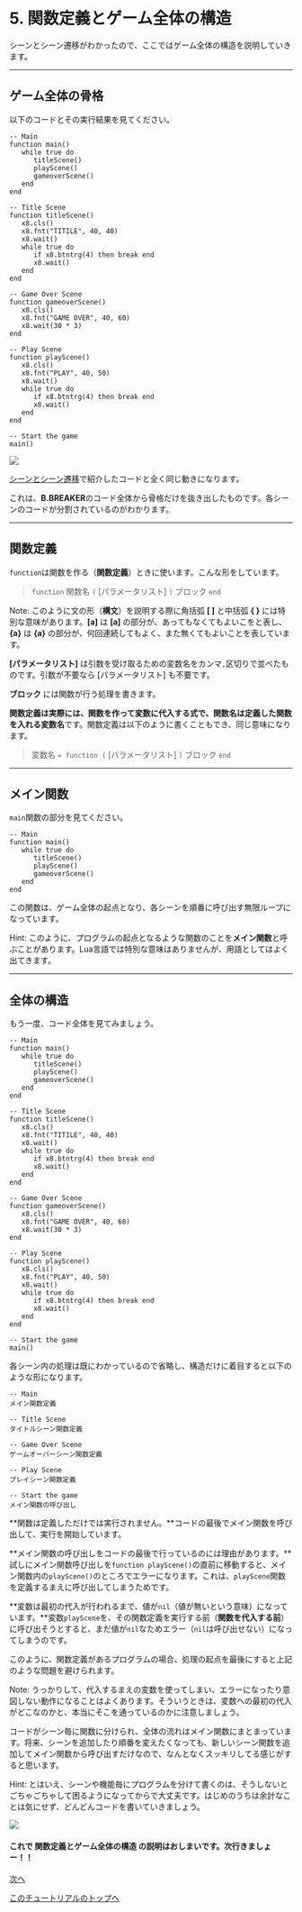 # 5. 関数定義とゲーム全体の構造

シーンとシーン遷移がわかったので、ここではゲーム全体の構造を説明していきます。

---

## ゲーム全体の骨格

以下のコードとその実行結果を見てください。

```
-- Main
function main()
   while true do
      titleScene()
      playScene()
      gameoverScene()
   end
end

-- Title Scene
function titleScene()
   x8.cls()
   x8.fnt("TITILE", 40, 40)
   x8.wait()
   while true do
      if x8.btntrg(4) then break end
      x8.wait()
   end
end

-- Game Over Scene
function gameoverScene()
   x8.cls()
   x8.fnt("GAME OVER", 40, 60)
   x8.wait(30 * 3)
end

-- Play Scene
function playScene()
   x8.cls()
   x8.fnt("PLAY", 40, 50)
   x8.wait()
   while true do
      if x8.btntrg(4) then break end
      x8.wait()
   end
end

-- Start the game
main()
```

![](../imgs/tutorial_01/x8_tuto_01_scenes.gif)

[シーンとシーン遷移](tutorial_01_04.md#シーン遷移のコード)で紹介したコードと全く同じ動きになります。

これは、**B.BREAKER**のコード全体から骨格だけを抜き出したものです。各シーンのコードが分割されているのがわかります。

---

## 関数定義

`function`は関数を作る（**関数定義**）ときに使います。こんな形をしています。

> `function` 関数名 `(` [パラメータリスト] `)` ブロック `end`

Note: このように文の形（**構文**）を説明する際に角括弧 **[ ]** と中括弧 **{ }** には特別な意味があります。**[a]** は **[a]** の部分が、あってもなくてもよいこをと表し、**{a}** は **{a}** の部分が、何回連続してもよく、また無くてもよいことを表しています。

**[パラメータリスト]** は引数を受け取るための変数名をカンマ`,`区切りで並べたものです。引数が不要なら [パラメータリスト] も不要です。

**ブロック** には関数が行う処理を書きます。

**関数定義は実際には、関数を作って変数に代入する式で、関数名は定義した関数を入れる変数名**です。関数定義は以下のように書くこともでき、同じ意味になります。

> 変数名 `= function (` [パラメータリスト] `)` ブロック `end`

---

## メイン関数

`main`関数の部分を見てください。

```
-- Main
function main()
   while true do
      titleScene()
      playScene()
      gameoverScene()
   end
end
```

この関数は、ゲーム全体の起点となり、各シーンを順番に呼び出す無限ループになっています。

Hint: このように、プログラムの起点となるような関数のことを**メイン関数**と呼ぶことがあります。Lua言語では特別な意味はありませんが、用語としてはよく出てきます。

---

## 全体の構造

もう一度、コード全体を見てみましょう。

```
-- Main
function main()
   while true do
      titleScene()
      playScene()
      gameoverScene()
   end
end

-- Title Scene
function titleScene()
   x8.cls()
   x8.fnt("TITILE", 40, 40)
   x8.wait()
   while true do
      if x8.btntrg(4) then break end
      x8.wait()
   end
end

-- Game Over Scene
function gameoverScene()
   x8.cls()
   x8.fnt("GAME OVER", 40, 60)
   x8.wait(30 * 3)
end

-- Play Scene
function playScene()
   x8.cls()
   x8.fnt("PLAY", 40, 50)
   x8.wait()
   while true do
      if x8.btntrg(4) then break end
      x8.wait()
   end
end

-- Start the game
main()
```

各シーン内の処理は既にわかっているので省略し、構造だけに着目すると以下のような形になります。

```
-- Main
メイン関数定義

-- Title Scene
タイトルシーン関数定義

-- Game Over Scene
ゲームオーバーシーン関数定義

-- Play Scene
プレイシーン関数定義

-- Start the game
メイン関数の呼び出し
```

**関数は定義しただけでは実行されません。**コードの最後でメイン関数を呼び出して、実行を開始しています。

**メイン関数の呼び出しをコードの最後で行っているのには理由があります。**試しにメイン関数呼び出しを`function playScene()`の直前に移動すると、メイン関数内の`playScene()`のところでエラーになります。これは、`playScene`関数を定義するまえに呼び出してしまうためです。

**変数は最初の代入が行われるまで、値が`nil`（値が無いという意味）になっています。**変数`playScene`を、その関数定義を実行する前（**関数を代入する前**）に呼び出そうとすると、まだ値が`nil`なためエラー（`nil`は呼び出せない）になってしまうのです。

このように、関数定義があるプログラムの場合、処理の起点を最後にすると上記のような問題を避けられます。

Note: うっかりして、代入するまえの変数を使ってしまい、エラーになったり意図しない動作になることはよくあります。そういうときは、変数への最初の代入がどこなのかと、本当にそこを通っているのかに注意しましょう。

コードがシーン毎に関数に分けられ、全体の流れはメイン関数にまとまっています。将来、シーンを追加したり順番を変えたくなっても、新しいシーン関数を追加してメイン関数から呼び出すだけなので、なんとなくスッキリしてる感じがすると思います。

Hint: とはいえ、シーンや機能毎にプログラムを分けて書くのは、そうしないとごちゃごちゃして困るようになってからで大丈夫です。はじめのうちは余計なことは気にせず、どんどんコードを書いていきましょう。

![](../imgs/tutorial_01/x8_tuto_01_scenes.gif)

#### これで **関数定義とゲーム全体の構造** の説明はおしまいです。次行きましょー！！

[次へ](tutorial_01_06.md)

[このチュートリアルのトップへ](tutorial_01.md)

